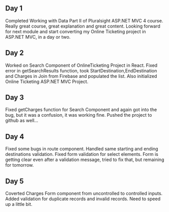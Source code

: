 
Day 1
---

Completed Working with Data Part II of Pluralsight ASP.NET MVC 4 course. Really great course, great explanation and great content. Looking forward for next module and start converting my Online Ticketing project in ASP.NET MVC, in a day or two.


Day 2
---

Worked on Search Component of OnlineTicketing Project in React. Fixed error in getSearchResults function, took StartDestination,EndDestination and Charges in Join from Firebase and populated the list. Also initialized Online Ticketing ASP.NET MVC Project.

Day 3
---

Fixed getCharges function for Search Component and again got into the bug, but it was a confusion, it was working fine. Pushed the project to github as well...


Day 4
---

Fixed some bugs in route component. Handled same starting and ending destinations validation. Fixed form validation for select elements. Form is getting clear even after a validation message, tried to fix that, but remaining for tomorrow.


Day 5
---

Coverted Charges Form component from uncontrolled to controlled inputs. Added validation for duplicate records and invalid records. Need to speed up a little bit.
